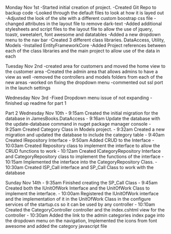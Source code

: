 ﻿Monday Nov 1st
	-Started initial creation of project.
	-Created Git Repo to backup code
	-Looked through the default files to look at how it is layed out
	-Adjusted the look of the site with a different custom boostrap css file
	-changed attributes in the layout file to remove dark-text
	-Added additional stylesheets and script files to the layout file to allow the use of jquery, toastr, sweetalert, font awesome and datatables
	-Added a new dropdown menu to the nav bar
	-Created 3 different class libraries. DataAccess, Utility, Models
	-Installed EntityFrameworkCore
	-Added Project references between each of the class libraries and the main project to allow use of the data in each

Tuesday Nov 2nd
	-created area for customers and moved the home view to the customer area
	-Created the admin area that allows admins to have a view as well
	-removed the controllers and models folders from each of the new areas
	-worked on fixing the dropdown menu
	-commented out ssl port in the launch settings

Wednesday Nov 3rd
	-Fixed Dropdown menu issue of not expanding
	-finished up readme for part 1



Part 2
Wednesday Nov 10th
	- 9:15am Created the initial migration for the database in JamesBooks.DataAccess
	- 9:16am Update the database with the update-database command in nuget package manager console 
	- 9:25am Created Category Class in Models project.
	- 9:32am Created a new migration and updated the database to include the category table
	- 9:40am Created IRepository Interface
	- 9:50am Added CRUD to the Interface
	- 10:03am Created Repository class to implement the interface to allow the CRUD functions to work
	- 10:12am Created ICategoryRepository Interface and CategoryRepository class to implement the functions of the interface
	- 10:15am Implemented the interface into the CategoryRepository Class.
	- 10:30am Created ISP_Call interface and SP_Call Class to work with the database

Sunday Nov 14th
	- 9:35am Finished creating the SP_Call Class
	- 9:45am Created both the IUnitOfWork Interface and the UnitOfWork Class to implement the interface.
	- 10:00am Registered the IUnitOfWork interface and the implementation of it in the UnitOfWork Class in the configure services of the startup.cs so it can be used by any controller
	- 10:10am Created the CategoryController controller and the index.cshtml view for the controller
	- 10:30am Added the link to the admin categories index page into the dropdown menu on the navigation, Implemented the icons from font awesome and added the category javascript file